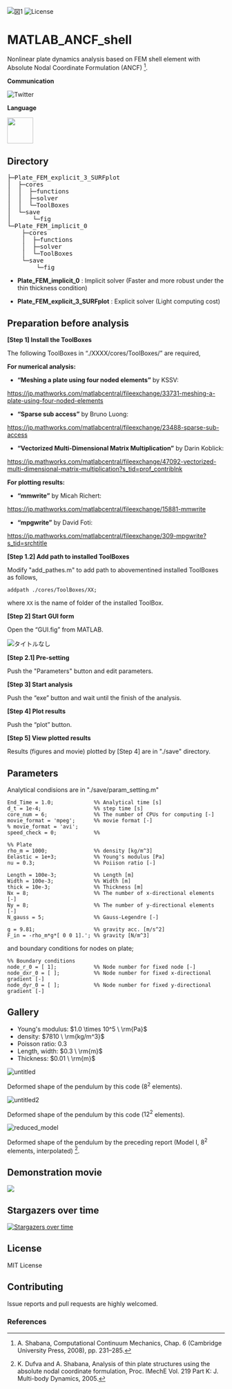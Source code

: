 
![図1](https://github.com/KRproject-tech/MATLAB_ANCF_shell/assets/114337358/e5dbcfc7-b599-4b77-b23e-5d20768e6cac)
![License](https://img.shields.io/github/license/yuki-koyama/elasty)


# MATLAB_ANCF_shell
Nonlinear plate dynamics analysis based on FEM shell element with Absolute Nodal Coordinate Formulation (ANCF) [^1]. 

**Communication**

<a style="text-decoration: none" href="https://twitter.com/hogelungfish_" target="_blank">
    <img src="https://img.shields.io/badge/twitter-%40hogelungfish_-1da1f2.svg" alt="Twitter">
</a>
<p>

**Language**
<p>
<img src="https://cdn.jsdelivr.net/gh/devicons/devicon/icons/matlab/matlab-original.svg" width="60"/>
<p>


## Directory    
<pre>
├─Plate_FEM_explicit_3_SURFplot
│  ├─cores
│  │  ├─functions
│  │  ├─solver
│  │  └─ToolBoxes
│  └─save
│      └─fig
└─Plate_FEM_implicit_0
    ├─cores
    │  ├─functions
    │  ├─solver
    │  └─ToolBoxes
    └─save
        └─fig
</pre>

* __Plate_FEM_implicit_0__ : Implicit solver (Faster and more robust under the thin thickness condition)

* __Plate_FEM_explicit_3_SURFplot__ : Explicit solver (Light computing cost)


## Preparation before analysis
__[Step 1] Install the ToolBoxes__

The following ToolBoxes in “./XXXX/cores/ToolBoxes/” are required,


__For numerical analysis:__

*	__“Meshing a plate using four noded elements”__ by KSSV:

https://jp.mathworks.com/matlabcentral/fileexchange/33731-meshing-a-plate-using-four-noded-elements

*	__“Sparse sub access”__ by Bruno Luong:

https://jp.mathworks.com/matlabcentral/fileexchange/23488-sparse-sub-access

*   __“Vectorized Multi-Dimensional Matrix Multiplication”__ by Darin Koblick:

https://jp.mathworks.com/matlabcentral/fileexchange/47092-vectorized-multi-dimensional-matrix-multiplication?s_tid=prof_contriblnk

__For plotting results:__

*	__“mmwrite”__ by Micah Richert:
  
https://jp.mathworks.com/matlabcentral/fileexchange/15881-mmwrite

*	__“mpgwrite”__ by  David Foti:
   
https://jp.mathworks.com/matlabcentral/fileexchange/309-mpgwrite?s_tid=srchtitle




__[Step 1.2] Add path to installed ToolBoxes__

Modify "add_pathes.m" to add path to abovementined installed ToolBoxes as follows,
````
addpath ./cores/ToolBoxes/XX;
````
where `XX` is the name of folder of the installed ToolBox.

__[Step 2] Start GUI form__

Open the “GUI.fig” from MATLAB.

![タイトルなし](https://user-images.githubusercontent.com/114337358/192756887-25b36670-8faa-423f-b535-63a536ced8c8.png)

__[Step 2.1] Pre-setting__

Push the "Parameters" button and edit parameters.

__[Step 3] Start analysis__

Push the “exe” button and wait until the finish of the analysis.

__[Step 4] Plot results__

Push the “plot” button.
    
__[Step 5] View plotted results__

Results (figures and movie) plotted by [Step 4] are in "./save" directory.


## Parameters

Analytical condisions are in "./save/param_setting.m"

````
End_Time = 1.0;             %% Analytical time [s]
d_t = 1e-4;                 %% step time [s]
core_num = 6;               %% The number of CPUs for computing [-]
movie_format = 'mpeg';      %% movie format [-]
% movie_format = 'avi';
speed_check = 0;            %% 

%% Plate
rho_m = 1000;           	%% density [kg/m^3]
Eelastic = 1e+3;        	%% Young's modulus [Pa]
nu = 0.3;                   %% Poiison ratio [-]

Length = 100e-3;          	%% Length [m]
Width = 100e-3;             %% Width [m]
thick = 10e-3;           	%% Thickness [m]
Nx = 8;                   	%% The number of x-directional elements [-]
Ny = 8;                   	%% The number of y-directional elements [-]
N_gauss = 5;                %% Gauss-Legendre [-]

g = 9.81;                   %% gravity acc. [m/s^2]
F_in = -rho_m*g*[ 0 0 1].';	%% gravity [N/m^3]
````

and boundary conditions for nodes on plate;

````
%% Boundary conditions
node_r_0 = [ 1];          	%% Node number for fixed node [-]
node_dxr_0 = [ ];        	%% Node number for fixed x-directional gradient [-]
node_dyr_0 = [ ];       	%% Node number for fixed y-directional gradient [-]
````


## Gallery

* Young's modulus: $1.0 \times 10^5 \ \rm{Pa}$
* density: $7810 \ \rm{kg/m^3}$
* Poisson ratio: $0.3$
* Length, width: $0.3 \ \rm{m}$
* Thickness: $0.01 \ \rm{m}$


![untitled](https://github.com/KRproject-tech/MATLAB_ANCF_shell/assets/114337358/079c1aec-ef70-4440-af5c-2affb104febc)

Deformed shape of the pendulum by this code ($8^2$ elements).

![untitled2](https://github.com/KRproject-tech/MATLAB_ANCF_shell/assets/114337358/ab0a9812-acdd-4bea-ac7a-89cbdee85bd7)

Deformed shape of the pendulum by this code ($12^2$ elements).


![reduced_model](https://github.com/KRproject-tech/MATLAB_ANCF_shell/assets/114337358/8f979d19-6967-448a-b42d-4a88274c69cc)

Deformed shape of the pendulum by the preceding report (Model I, $8^2$ elements, interpolated) [^2].



## Demonstration movie

[![](https://img.youtube.com/vi/FohSLgNJ3vY/0.jpg)](https://www.youtube.com/watch?v=FohSLgNJ3vY)



## Stargazers over time
[![Stargazers over time](https://starchart.cc/KRproject-tech/MATLAB_ANCF_shell.svg?variant=adaptive)](https://starchart.cc/KRproject-tech/MATLAB_ANCF_shell)

## License

MIT License

## Contributing

Issue reports and pull requests are highly welcomed.

### References  

[^1]: A. Shabana, Computational Continuum Mechanics, Chap. 6 (Cambridge University Press, 2008), pp. 231–285.
[^2]: K. Dufva and A. Shabana, Analysis of thin plate structures using the absolute nodal coordinate formulation, Proc. IMechE Vol. 219 Part K: J. Multi-body Dynamics, 2005.




